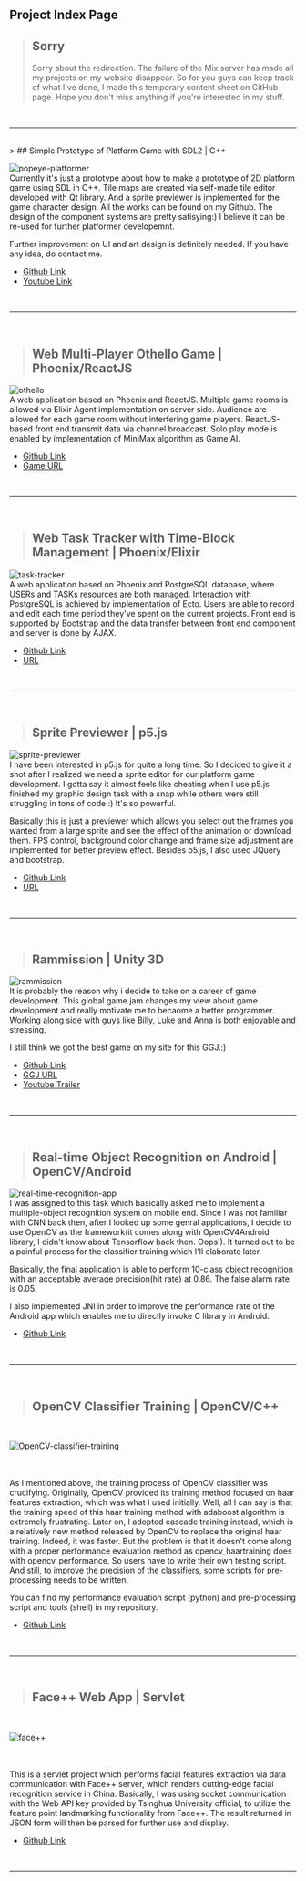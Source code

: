 ## Project Index Page

> ## **Sorry** 
> Sorry about the redirection. The failure of the Mix server has made all my projects on my website disappear. So for you guys can keep track of what I've done, I made this temporary content sheet on GitHub page. Hope you don't miss anything if you're interested in my stuff.

<br />

------

<br />
> ## Simple Prototype of Platform Game with SDL2 | C++

![popeye-platformer](/images/platformer.png)
<br />
Currently it's just a prototype about how to make a prototype of 2D platform game using SDL in C++. Tile maps are created via self-made tile editor developed with Qt library. And a sprite previewer is implemented for the game character design. All the works can be found on my Github. The design of the component systems are pretty satisying:) I believe it can be re-used for further platformer developemnt.

Further improvement on UI and art design is definitely needed. If you have any idea, do contact me.
- [Github Link](https://github.com/Wycode-fish/Popeye-Platform-Game-SDL2) 
- [Youtube Link](https://www.youtube.com/watch?v=-vvl9IDg0vU)


<br />

------

<br />


> ## Web Multi-Player Othello Game | Phoenix/ReactJS

![othello](/images/othello.png)
<br />
A web application based on Phoenix and ReactJS. Multiple game rooms is allowed via Elixir Agent implementation on server side. Audience are allowed for each game room without interfering game players.
ReactJS-based front end transmit data via channel broadcast. 
Solo play mode is enabled by implementation of MiniMax algorithm as Game AI.
- [Github Link](https://github.com/Wycode-fish/Multi-Player-Othello-Game) 
- [Game URL](http://othello.luqi.eason.space/)



<br />

------

<br />



> ## Web Task Tracker with Time-Block Management | Phoenix/Elixir

![task-tracker](/images/task-tracker.png)
<br />
A web application based on Phoenix and PostgreSQL database, where USERs and TASKs resources are both managed. Interaction with PostgreSQL is achieved by implementation of Ecto. Users are able to record and edit each time period they've spent on the current projects.
Front end is supported by Bootstrap and the data transfer between front end component and server is done by AJAX.
- [Github Link](https://github.com/Wycode-fish/WEBDEV-TASK-TRACKER-2) 
- [URL](http://tasks2.eason.space/)


<br />

------

<br />



> ## Sprite Previewer | p5.js

![sprite-previewer](/images/sprite-previewer.png)
<br />
I have been interested in p5.js for quite a long time. So I decided to give it a shot after I realized we need a sprite editor for our platform game development. I gotta say it almost feels like cheating when I use p5.js finished my graphic design task with a snap while others were still struggling in tons of code.:) It's so powerful.

Basically this is just a previewer which allows you select out the frames you wanted from a large sprite and see the effect of the animation or download them. FPS control, background color change and frame size adjustment are implemented for better preview effect. 
Besides p5.js, I also used JQuery and bootstrap.
- [Github Link](https://github.com/Wycode-fish/Sprite-Previewer) 
- [URL](http://sprite.eason.space/)



<br />

------

<br />


> ## Rammission | Unity 3D

![rammission](/images/rammission.png)
<br />
It is probably the reason why i decide to take on a career of game development. This global game jam changes my view about game development and really motivate me to becaome a better programmer. Working along side with guys like Billy, Luke and Anna is both enjoyable and stressing. 

I still think we got the best game on my site for this GGJ.:)
- [Github Link](https://github.com/heyx3/Rammission) 
- [GGJ URL](https://globalgamejam.org/2018/games/rammission) 
- [Youtube Trailer](https://www.youtube.com/watch?v=eNMZHBhoarg&feature=youtu.be)



<br />

------

<br />



> ## Real-time Object Recognition on Android | OpenCV/Android

![real-time-recognition-app](/images/android2.png)
<br />
I was assigned to this task which basically asked me to implement a multiple-object recognition system on mobile end. Since I was not familiar with CNN back then, after I looked up some genral applications, I decide to use OpenCV as the framework(it comes along with OpenCV4Android library, I didn't know about Tensorflow back then. Oops!). It turned out to be a painful process for the classifier training which I'll elaborate later. 

Basically, the final application is able to perform 10-class object recognition with an acceptable average precision(hit rate) at 0.86. The false alarm rate is 0.05.

I also implemented JNI in order to improve the performance rate of the Android app which enables me to directly invoke C library in Android.
- [Github Link](https://github.com/Wycode-fish/Real-time-Object-Recognition-on-Android)


<br />

------

<br />



> ## OpenCV Classifier Training | OpenCV/C++

<br />

![OpenCV-classifier-training](/images/opencv.png)

<br />
<br />
As I mentioned above, the training process of OpenCV classifier was crucifying. Originally, OpenCV provided its training method focused on haar features extraction, which was what I used initially. Well, all I can say is that the training speed of this haar training method with adaboost algorithm is  extremely frustrating. Later on, I adopted cascade training instead, which is a relatively new method released by OpenCV to replace the original haar training. Indeed, it was faster. But the problem is that it doesn't come along with a proper performance evaluation method as opencv_haartraining does with opencv_performance. So users have to write their own testing script. And still, to improve the precision of the classifiers, some scripts for pre-processing needs to be written.

You can find my performance evaluation script (python) and pre-processing script and tools (shell) in my repository.
- [Github Link](https://github.com/Wycode-fish/OpenCV-Classifier-Training)



<br />

------

<br />


> ## Face++ Web App | Servlet

<br />

![face++](/images/face++.png)

<br />
<br />
This is a servlet project which performs facial features extraction via data communication with Face++ server, which renders cutting-edge facial recognition service in China. Basically, I was using socket communication with the Web API key provided by Tsinghua University official, to utilize the feature point landmarking functionality from Face++. The result returned in JSON form will then be parsed for further use and display.

- [Github Link](https://github.com/Wycode-fish/Face-WebApp)



<br />

------

<br />

